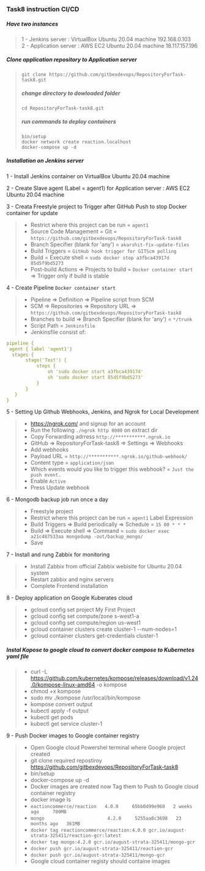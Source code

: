### Task8 instruction CI/CD  

##### Have two instances  
> 1 - Jenkins server : VirtualBox Ubuntu 20.04 machine  192.168.0.103  
2 - Application server : AWS EC2 Ubuntu 20.04 machine 18.117.157.196  

##### Clone application repository to Application server  
> `git clone https://github.com/gitbexdevops/RepositoryForTask-task8.git`
> ##### change directory to dowloaded folder   
> `cd RepositoryForTask-task8.git`  
> ##### run commands to deploy containers  
> `bin/setup`  
> `docker network create reaction.localhost`  
> `docker-compose up -d`  

##### Installation on Jenkins server   
1 - Install Jenkins container on VirtualBox Ubuntu 20.04 machine  

2 - Create Slave agent (Label = agent1) for Application server : AWS EC2 Ubuntu 20.04 machine  

3 - Creata Freestyle project to Trigger after GitHub Push to stop Docker container for update  
 > + Restrict where this project can be run = `agent1`    
 > + Source Code Management = Git =  `https://github.com/gitbexdevops/RepositoryForTask-task8`  
 > + Branch Specifier (blank for 'any') = `akarshit-fix-update-files`  
 > + Build Triggers = `GitHub hook trigger for GITScm polling`    
 > + Build = Execute shell = `sudo docker stop a3fbca43917d 85d5f9bd5273`    
 > + Post-build Actions => Projects to build =  `Docker container start` => Trigger only if build is stable   
 
4 - Create Pipeline `Docker container start`  
 > + Pipeline => Definition => Pipeline script from SCM  
 > + SCM => Repositories => Repository URL => `https://github.com/gitbexdevops/RepositoryForTask-task8`  
 > + Branches to build => Branch Specifier (blank for 'any') = `*/trunk`  
 > + Script Path = `Jenkinsfile`  
 > + Jenkinsfile consist of:  
 ```YAML
 pipeline {  
  agent { label 'agent1'}  
   stages {  
        stage('Test') {  
            steps { 
                sh 'sudo docker start a3fbca43917d' 
                sh 'sudo docker start 85d5f9bd5273' 
            }  
        }  
    }  
} 
```  
5 - Setting Up Github Webhooks, Jenkins, and Ngrok for Local Development  
 >  + https://ngrok.com/ and signup for an account  
 >  + Run the following `./ngrok http 8080` on extract dir  
 >  + Copy Forwarding adrress `http://***********.ngrok.io` 
 >  + GitHub => RepositoryForTask-task8 => Settings => Webhooks  
 >  + Add webhooks  
 >  + Payload URL = `http://***********.ngrok.io/github-webhook/`  
 >  + Content type = `application/json`  
 >  + Which events would you like to trigger this webhook? = `Just the push event.`  
 >  + Enable `Active`  
 >  + Press Update webhook  
 
6 - Mongodb backup job run once a day  
 > + Freestyle project  
 > + Restrict where this project can be run = `agent1` Label Expression  
 > + Build Triggers => Build periodically => Schedule = `15 00 * * *`  
 > + Build => Execute shell => Command = `sudo docker exec a21c487533aa mongodump -out/backup_mongo/`  
 > + Save  

7 - Install and rung Zabbix for monitoring  
> + Install Zabbix from official Zabbix webisite for Ubuntu 20.04 system
> + Restart zabbix and nginx servers
> + Complete Frontend installation  

8 - Deploy application on Google Kuberates cloud  
> + gcloud config set project My First Project  
> + gcloud config set compute/zone s-west1-a  
> + gcloud config set compute/region us-west1  
> + gcloud container clusters create cluster-1 --num-nodes=1  
> + gcloud container clusters get-credentials cluster-1  
##### Instal Kopose to google cloud to convert docker compose to Kubernetes yaml file
> + curl -L https://github.com/kubernetes/kompose/releases/download/v1.24.0/kompose-linux-amd64 -o kompose  
> + chmod +x kompose  
> + sudo mv ./kompose /usr/local/bin/kompose  
> + kompose convert output  
> + kubectl apply -f output  
> + kubectl get pods  
> + kubectl get service cluster-1  

9 - Push Docker images to Google container registry  
> + Open Google cloud Powershel terminal where Google project created  
> + git clone required repostiroy https://github.com/gitbexdevops/RepositoryForTask-task8  
> + bin/setup  
> + docker-compose up -d  
> + Docker images are created now Tag them to Push to Google cloud container registry  
> + docker image ls  
> + `eactioncommerce/reaction   4.0.0     65bb0d99e960   2 weeks ago     700MB`  
> + `mongo                       4.2.0     5255aa8c3698   23 months ago   361MB`  
> + `docker tag reactioncommerce/reaction:4.0.0 gcr.io/august-strata-325411/reaction-gcr:latest`
> + `docker tag mongo:4.2.0 gcr.io/august-strata-325411/mongo-gcr` 
> + `docker push gcr.io/august-strata-325411/reaction-gcr`  
> + `docker push gcr.io/august-strata-325411/mongo-gcr`  
> + Google cloud container registy should containe images  

